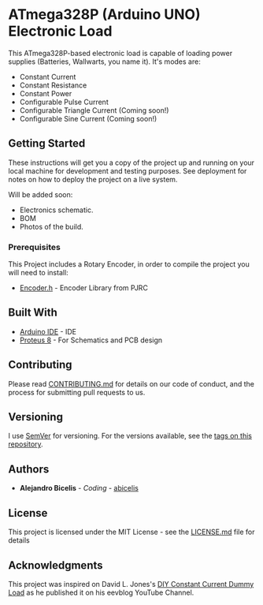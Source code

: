 # ATmega328P (Arduino UNO) Electronic Load

This ATmega328P-based electronic load is capable of loading power supplies (Batteries, Wallwarts, you name it). It's modes are:

* Constant Current
* Constant Resistance
* Constant Power
* Configurable Pulse Current
* Configurable Triangle Current	(Coming soon!)
* Configurable Sine Current (Coming soon!)


## Getting Started

These instructions will get you a copy of the project up and running on your local machine for development and testing purposes. See deployment for notes on how to deploy the project on a live system.

Will be added soon:

* Electronics schematic.
* BOM 
* Photos of the build.


### Prerequisites

This Project includes a Rotary Encoder, in order to compile the project you will need to install: 

* [Encoder.h](https://www.pjrc.com/teensy/td_libs_Encoder.html) - Encoder Library from PJRC

## Built With

* [Arduino IDE](https://www.arduino.cc/en/Main/Software) - IDE
* [Proteus 8](https://www.labcenter.com/) - For Schematics and PCB design

## Contributing

Please read [CONTRIBUTING.md](https://gist.github.com/PurpleBooth/b24679402957c63ec426) for details on our code of conduct, and the process for submitting pull requests to us.

## Versioning

I use [SemVer](http://semver.org/) for versioning. For the versions available, see the [tags on this repository](https://github.com/your/project/tags). 

## Authors

* **Alejandro Bicelis** - *Coding* - [abicelis](https://github.com/abicelis)


## License

This project is licensed under the MIT License - see the [LICENSE.md](LICENSE.md) file for details

## Acknowledgments

This project was inspired on David L. Jones's [DIY Constant Current Dummy Load](https://www.youtube.com/watch?v=8xX2SVcItOA) as he published it on his eevblog YouTube Channel.  

